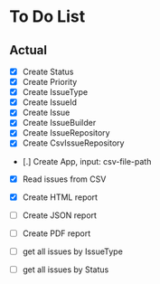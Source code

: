 # To Do List


## Actual

- [X] Create Status
- [X] Create Priority
- [X] Create IssueType
- [X] Create IssueId
- [X] Create Issue
- [X] Create IssueBuilder
- [X] Create IssueRepository
- [X] Create CsvIssueRepository
- [.] Create App, input: csv-file-path

- [X] Read issues from CSV
- [X] Create HTML report
- [ ] Create JSON report
- [ ] Create PDF report

- [ ] get all issues by IssueType
- [ ] get all issues by Status

